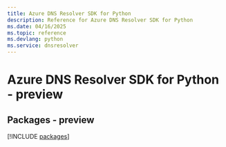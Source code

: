```yaml
---
title: Azure DNS Resolver SDK for Python
description: Reference for Azure DNS Resolver SDK for Python
ms.date: 04/16/2025
ms.topic: reference
ms.devlang: python
ms.service: dnsresolver
---
```

# Azure DNS Resolver SDK for Python - preview
## Packages - preview
[!INCLUDE [packages](dns-resolver-index.md)]